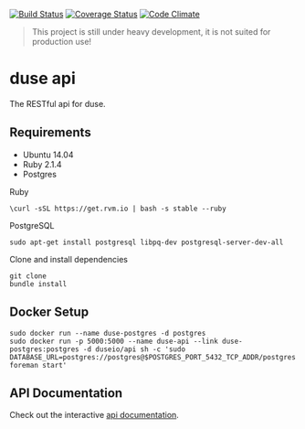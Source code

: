 [![Build Status](https://travis-ci.org/duse-io/api.svg)](https://travis-ci.org/duse-io/api)
[![Coverage Status](https://img.shields.io/coveralls/duse-io/api.svg)](https://coveralls.io/r/duse-io/api?branch=master)
[![Code Climate](https://codeclimate.com/github/duse-io/api/badges/gpa.svg)](https://codeclimate.com/github/duse-io/api)

> This project is still under heavy development, it is not suited for
> production use!

duse api
========

The RESTful api for duse.

Requirements
------------

- Ubuntu 14.04
- Ruby 2.1.4
- Postgres

Ruby

	\curl -sSL https://get.rvm.io | bash -s stable --ruby

PostgreSQL

	sudo apt-get install postgresql libpq-dev postgresql-server-dev-all

Clone and install dependencies

	git clone
	bundle install

Docker Setup
------------

	sudo docker run --name duse-postgres -d postgres
	sudo docker run -p 5000:5000 --name duse-api --link duse-postgres:postgres -d duseio/api sh -c 'sudo DATABASE_URL=postgres://postgres@$POSTGRES_PORT_5432_TCP_ADDR/postgres foreman start'

API Documentation
-----------------

Check out the interactive [api documentation](http://docs.duseapi.apiary.io/).
